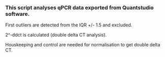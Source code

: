 ### This script analyses qPCR data exported from Quantstudio software.

First outliers are detected from the IQR +/- 1.5 and excluded.

2^-ddct is calculated  (double delta CT analysis).

Houskeeping and control are needed for normalisation to get double delta CT.

